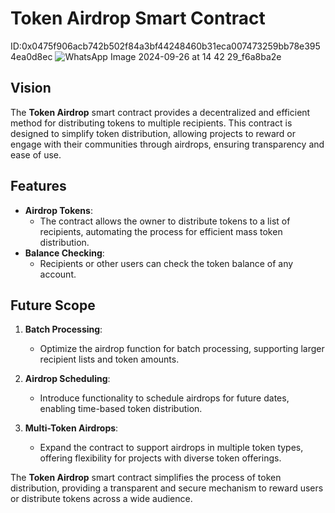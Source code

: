 # Token Airdrop Smart Contract

ID:0x0475f906acb742b502f84a3bf44248460b31eca007473259bb78e3954ea0d8ec
![WhatsApp Image 2024-09-26 at 14 42 29_f6a8ba2e](https://github.com/user-attachments/assets/ecaf4ffb-838d-4bf0-85fe-b689e6371daf)



## Vision

The **Token Airdrop** smart contract provides a decentralized and efficient method for distributing tokens to multiple recipients. This contract is designed to simplify token distribution, allowing projects to reward or engage with their communities through airdrops, ensuring transparency and ease of use.

## Features

- **Airdrop Tokens**:
  - The contract allows the owner to distribute tokens to a list of recipients, automating the process for efficient mass token distribution.
- **Balance Checking**:
  - Recipients or other users can check the token balance of any account.

## Future Scope

1. **Batch Processing**:
   - Optimize the airdrop function for batch processing, supporting larger recipient lists and token amounts.
2. **Airdrop Scheduling**:

   - Introduce functionality to schedule airdrops for future dates, enabling time-based token distribution.

3. **Multi-Token Airdrops**:
   - Expand the contract to support airdrops in multiple token types, offering flexibility for projects with diverse token offerings.

The **Token Airdrop** smart contract simplifies the process of token distribution, providing a transparent and secure mechanism to reward users or distribute tokens across a wide audience.
